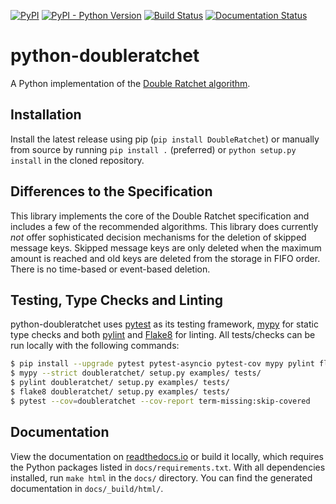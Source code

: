 [![PyPI](https://img.shields.io/pypi/v/DoubleRatchet.svg)](https://pypi.org/project/DoubleRatchet/)
[![PyPI - Python Version](https://img.shields.io/pypi/pyversions/DoubleRatchet.svg)](https://pypi.org/project/DoubleRatchet/)
[![Build Status](https://github.com/Syndace/python-doubleratchet/actions/workflows/test-on-push.yml/badge.svg)](https://github.com/Syndace/python-doubleratchet/actions/workflows/test-on-push.yml)
[![Documentation Status](https://readthedocs.org/projects/python-doubleratchet/badge/?version=latest)](https://python-doubleratchet.readthedocs.io/)

# python-doubleratchet #

A Python implementation of the [Double Ratchet algorithm](https://signal.org/docs/specifications/doubleratchet/).

## Installation ##

Install the latest release using pip (`pip install DoubleRatchet`) or manually from source by running `pip install .` (preferred) or `python setup.py install` in the cloned repository.

## Differences to the Specification ##

This library implements the core of the Double Ratchet specification and includes a few of the recommended algorithms. This library does currently _not_ offer sophisticated decision mechanisms for the deletion of skipped message keys. Skipped message keys are only deleted when the maximum amount is reached and old keys are deleted from the storage in FIFO order. There is no time-based or event-based deletion.

## Testing, Type Checks and Linting ##

python-doubleratchet uses [pytest](https://docs.pytest.org/en/latest/) as its testing framework, [mypy](http://mypy-lang.org/) for static type checks and both [pylint](https://pylint.pycqa.org/en/latest/) and [Flake8](https://flake8.pycqa.org/en/latest/) for linting. All tests/checks can be run locally with the following commands:

```sh
$ pip install --upgrade pytest pytest-asyncio pytest-cov mypy pylint flake8
$ mypy --strict doubleratchet/ setup.py examples/ tests/
$ pylint doubleratchet/ setup.py examples/ tests/
$ flake8 doubleratchet/ setup.py examples/ tests/
$ pytest --cov=doubleratchet --cov-report term-missing:skip-covered
```

## Documentation ##

View the documentation on [readthedocs.io](https://python-doubleratchet.readthedocs.io/) or build it locally, which requires the Python packages listed in `docs/requirements.txt`. With all dependencies installed, run `make html` in the `docs/` directory. You can find the generated documentation in `docs/_build/html/`.
